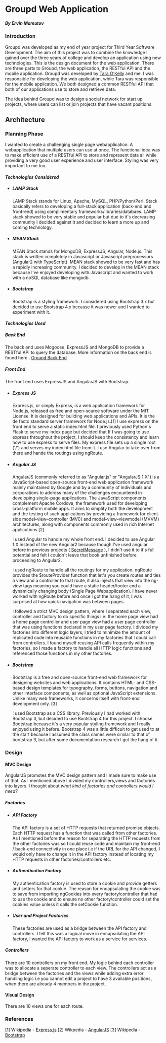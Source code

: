 # Groupd Web Application
##### By Ervin Mamutov

### Introduction
Groupd was developed as my end of year project for Third Year Software Development. The aim of this project was to combine the knowledge I gained over the three years of college and develop an application using new technologies. This is the design document for the web application. There are three parts to Groupd, the web application, the RESTful API and the mobile application. Groupd was developed by [Tara O'Kelly](https://github.com/taraokelly) and me. I was responsible for developing the web application, while Tara was responsible for the mobile application. We both designed a common RESTful API that both of our applications use to store and retrieve data.

The idea behind Groupd was to design a social network for start up projects, where users can list or join projects that have vacant positions.

## Architecture

### Planning Phase
I wanted to create a challenging single page webapplication. A webapplication that multiple users can use at once. The functional idea was to make efficient use of a RESTful API to store and represent data all while providing a very good user experience and user interface. Styling was very important to me too.

#### *Technologies Considered*
  * ##### LAMP Stack
    LAMP Stack stands for Linux, Apache, MySQL, PHP/Python/Perl. Stack basically refers to developing a full-stack application (back-end and front-end) using complimentary frameworks/libraries/databaes. LAMP stack showed to be very stable and popular but due to it's decreasing community I decided against it and decided to learn a more up and coming technology.
  * ##### MEAN Stack
    MEAN Stack stands for MongoDB, ExpressJS, Angular, Node.js. This stack is written completely in Javascript or Javascript preprocessors (Angular2 with TypeScript). MEAN stack showed to be very fast and has a rapidly increasing community. I decided to develop in the MEAN stack because I've enjoyed developing with Javascript and wanted to work with a noSQL database like mongodb.
  * ##### Bootstrap
    Bootstrap is a styling framework. I considered using Bootstrap 3.x but decided to use Bootstrap 4.x because it was newer and I wanted to experiment with it.
    
#### *Technologies Used*
##### *Back End*
The back end uses Mogoose, ExpressJS and MongoDB to provide a RESTful API to query the database. More information on the back end is found here.. [Groupd Back End](https://github.com/imervin/groupd-backend)

##### *Front End*
The front end uses ExpressJS and AngularJS with Bootstrap.

  * ##### Express JS
    Express.js, or simply Express, is a web application framework for Node.js, released as free and open-source software under the MIT License. It is designed for building web applications and APIs. It is the de facto standard server framework for Node.js.[1] I use express on the front end to serve a static index.html file. I previously used Python's Flask to serve my index page but decided that If I was going to use express throughout the project, I should keep the consistency and learn how to use express to serve files. My express file sets up a single root ('/') and serves my index.html file from it. I use Angular to take over from there and hande the routings using ngRoute.
    
  * ##### Angular JS
    AngularJS (commonly referred to as "Angular.js" or "AngularJS 1.X") is a JavaScript-based open-source front-end web application framework mainly maintained by Google and by a community of individuals and corporations to address many of the challenges encountered in developing single-page applications. The JavaScript components complement Apache Cordova, the framework used for developing cross-platform mobile apps. It aims to simplify both the development and the testing of such applications by providing a framework for client-side model–view–controller (MVC) and model–view–viewmodel (MVVM) architectures, along with components commonly used in rich Internet applications.[2]
    
    I used Angular to handle my whole front end. I decided to use Angular 1.X instead of the new Angular2 because though I've used angular before in previous projects ( [SecretMessage](https://github.com/ImErvin/SecretMessage) ), I didn't use it to it's full potential and felt I couldn't leave that book unfinished before proceeding to Angular2.
    
    I used ngRoute to handle all the routings for my application. ngRoute provides the $routeProvider function that let's you create routes and ties a view and a controller to that route, it also injects that view into the ng-view tags meaning you could have a static header/footer and a dynamically changing body (Single Page Webapplication). I have never worked with ngRoute before and once I got the hang of it, I was surprised at how quick navigation was between pages. 
    
    I followed a strict MVC design pattern, where I separated each view, controller and factory to do specific things i.e: the home page view had a home page controller and user page view had a user page controller that was using functions declared in my user page factory. I divided my factories into different logic layers, I tried to minimize the amount of replicated code into reusable functions in my factories that I could call from controllers. I found myself reusing API calls frequently within my factories, so I made a factory to handle all HTTP logic functions and referenced those functions in my other factories.
    
  * ##### Bootstrap
    Bootstrap is a free and open-source front-end web framework for designing websites and web applications. It contains HTML- and CSS-based design templates for typography, forms, buttons, navigation and other interface components, as well as optional JavaScript extensions. Unlike many web frameworks, it concerns itself with front-end development only. [3]
    
    I used Bootstrap as a CSS library. Previously I had worked with Bootstrap 3, but decided to use Bootstrap 4 for this project. I choose Bootstrap because it's a very popular styling framework and I really enjoyed using it before. Bootstrap 4 was a little difficult to get used to at the start because I assumed the class names were similar to that of bootstrap 3, but after some documentation research I got the hang of it.
    
### Design

#### MVC Design
AngularJS promotes the MVC design pattern and I made sure to make use of that. As I mentioned above I divided my controllers,views and factories into layers. I thought about *what kind of factories and controllers would I need?*

##### Factories
  * ##### API Factory
    The API factory is a set of HTTP requests that returned promise objects. Each HTTP request has a function that was called from other factories. As I mentioned before the reason for separating the HTTP requests from the other factories was so I could reuse code and maintain my front-end / back-end connectivity in one place i.e if the URL for the API changed, I would only have to change it in the API factory instead of locating my HTTP requests in other factories/controllers etc.
    
  * ##### Authentication Factory
    My authentication factory is used to store a cookie and provide getters and setters for that cookie. The reason for encapsulating the cookie was to save from importing ngCookies into every factory/controller that had to use the cookie and to ensure no other factory/controller could set the cookies value unless it calls the setCookie function.
    
  * ##### User and Project Factories
    These factories are used as a bridge between the API factory and controllers. I felt this was a logical move in encapsulating the API factory, I wanted the API factory to work as a service for services.
    
##### Controllers
There are 10 controllers on my front end. My logic behind each controller was to allocate a seperate controller to each view. The controllers act as a bridge between the factories and the views while adding extra error handling logic i.e you cannot edit a project to have 3 available positions, when there are already 4 members in the project. 

#### Visual Design
There are 10 views one for each route.


### References
[1] Wikipedia - [Express.js](https://en.wikipedia.org/wiki/Express.js)
[2] Wikpedia - [AngularJS](https://en.wikipedia.org/wiki/AngularJS)
[3] Wikipedia - [Bootstrap](https://en.wikipedia.org/wiki/Bootstrap_(front-end_framework))
